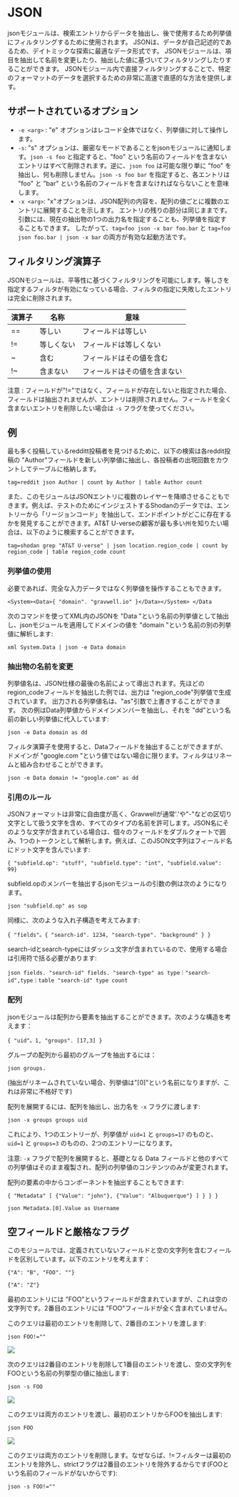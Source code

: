 # JSON

jsonモジュールは、検索エントリからデータを抽出し、後で使用するため列挙値にフィルタリングするために使用されます。 JSONは、データが自己記述的であるため、デイトミックな探索に最適なデータ形式です。 JSONモジュールは、項目を抽出して名前を変更したり、抽出した値に基づいてフィルタリングしたりすることができます。 JSONモジュール内で直接フィルタリングすることで、特定のフォーマットのデータを選択するための非常に高速で直感的な方法を提供します。

## サポートされているオプション

* `-e <arg>` : "e" オプションはレコード全体ではなく、列挙値に対して操作します。
* `-s`: "s" オプションは、厳密なモードであることをjsonモジュールに通知します。`json -s foo` と指定すると、"foo" という名前のフィールドを含まないエントリはすべて削除されます。逆に、`json foo` は可能な限り単に "foo" を抽出し、何も削除しません。`json -s foo bar` を指定すると、各エントリは "foo" と "bar" という名前のフィールドを含まなければならないことを意味します。
* `-x <arg>`: "x"オプションは、JSON配列の内容を、配列の値ごとに複数のエントリに展開することを示します。 エントリの残りの部分は同じままです。引数には、現在の抽出物の1つの出力名を指定することも、列挙値を指定することもできます。 したがって、`tag=foo json -x bar foo.bar` と `tag=foo json foo.bar | json -x bar` の両方が有効な起動方法です。

## フィルタリング演算子

JSONモジュールは、平等性に基づくフィルタリングを可能にします。等しさを指定するフィルタが有効になっている場合、フィルタの指定に失敗したエントリは完全に削除されます。 

| 演算子 | 名称 | 意味 |
|----------|------|-------------|
| == | 等しい  | フィールドは等しい|
| != | 等しくない | フィールドは等しくない|
| ~  | 含む | フィールドはその値を含む|
| !~ | 含まない | フィールドはその値を含まない|

注意 : フィールドが"!="ではなく、フィールドが存在しないと指定された場合、フィールドは抽出されませんが、エントリは削除されません。フィールドを全く含まないエントリを削除したい場合は `-s` フラグを使ってください。

## 例
最も多く投稿しているredditt投稿者を見つけるために、以下の検索は各reddit投稿の "Author"フィールドを新しい列挙値に抽出し、各投稿者の出現回数をカウントしてテーブルに格納します。

```
tag=reddit json Author | count by Author | table Author count
```

また、このモジュールはJSONエントリに複数のレイヤーを降順させることもできます。例えば、テストのためにインジェストするShodanのデータでは、エントリーから「リージョンコード」を抽出して、エンドポイントがどこに存在するかを発見することができます。AT&T U-verseの顧客が最も多い州を知りたい場合は、以下のように検索することができます。

```
tag=shodan grep "AT&T U-verse" | json location.region_code | count by region_code | table region_code count
```

### 列挙値の使用

必要であれば、完全な入力データではなく列挙値を操作することもできます。

```
<System><Data>{ "domain". "gravwell.io" }</Data></System> </Data
```

次のコマンドを使ってXML内のJSONを "Data "という名前の列挙値として抽出し、jsonモジュールを適用してドメインの値を "domain "という名前の別の列挙値に解析します:

```
xml System.Data | json -e Data domain
```

### 抽出物の名前を変更

列挙値名は、JSON仕様の最後の名前によって導出されます。先ほどのregion_codeフィールドを抽出した例では、出力は "region_code"列挙値で生成されています。 出力される列挙値名は、"as"引数で上書きすることができます。 次の例はData列挙値からドメインメンバーを抽出し、それを "dd"という名前の新しい列挙値に代入しています:

```
json -e Data domain as dd
```
フィルタ演算子を使用すると、Dataフィールドを抽出することができますが、ドメインが "google.com "という値ではない場合に限ります。フィルタはリネームと組み合わせることができます。

```
json -e Data domain != "google.com" as dd
```

### 引用のルール

JSONフォーマットは非常に自由度が高く、Gravwellが通常'.'や"-"などの区切り文字として扱う文字を含め、すべてのタイプの名前を許可します。JSON名にそのような文字が含まれている場合は、個々のフィールドをダブルクォートで囲み、1つのトークンとして解析します。例えば、このJSON文字列はフィールド名にドット文字を含んでいます:

```
{ "subfield.op": "stuff", "subfield.type": "int", "subfield.value": 99}
```

subfield.opのメンバーを抽出するjsonモジュールの引数の例は次のようになります。

```
json "subfield.op" as sop
```

同様に、次のような入れ子構造を考えてみます:

```
{ "fields"。{ "search-id". 1234, "search-type". "background" } }
```

search-idとsearch-typeにはダッシュ文字が含まれているので、使用する場合は引用符で括る必要があります:

```
json fields. "search-id" fields. "search-type" as type｜"search-id",type｜table "search-id" type count
```

### 配列

jsonモジュールは配列から要素を抽出することができます。次のような構造を考えます：

```
{ "uid"。1, "groups". [17,3] }
```

グループの配列から最初のグループを抽出するには：

```
json groups.
```

(抽出がリネームされていない場合、列挙値は"[0]"という名前になりますが、これは非常に不格好です)

配列を展開するには、配列を抽出し、出力名を `-x` フラグに渡します:

```
json -x groups groups uid
```

これにより、1つのエントリーが、列挙値が `uid=1` と `groups=17` のものと、 `uid=1` と `groups=3` のものの、2つのエントリーになります。

注意: `-x` フラグで配列を展開すると、基礎となる Data フィールドと他のすべての列挙値はそのまま複製され、配列の列挙値のコンテンツのみが変更されます。

配列の要素の中からコンポーネントを抽出することもできます:

```
{ "Metadata" [ {"Value": "john"}, {"Value": "Albuquerque"} ] } } }
```

```
json Metadata.[0].Value as Username
```


## 空フィールドと厳格なフラグ

このモジュールでは、定義されていないフィールドと空の文字列を含むフィールドを区別しています。以下のエントリを考えます：

```
{"A": "B", "FOO". ""}
```

```
{"A": "Z"}
```

最初のエントリには "FOO"というフィールドが含まれていますが、これは空の文字列です。2番目のエントリには "FOO"フィールドが全く含まれていません。

このクエリは最初のエントリを削除して、2番目のエントリを渡します:

```
json FOO!=""
```

![](foo1.png)

次のクエリは2番目のエントリを削除して1番目のエントリを渡し、空の文字列をFOOという名前の列挙型の値に抽出します:

```
json -s FOO
```

![](foo2.png)

このクエリは両方のエントリを渡し、最初のエントリからFOOを抽出します:

```
json FOO
```

![](foo3.png)

このクエリは両方のエントリを削除します。なぜならば、!=フィルターは最初のエントリを除外し、strictフラグは2番目のエントリを除外するからです(FOOという名前のフィールドがないからです):

```
json -s FOO!=""
```
